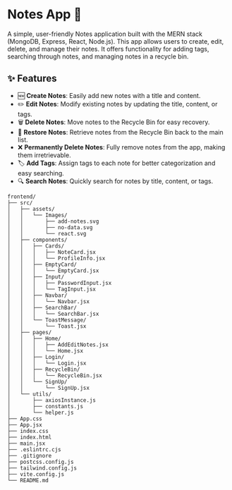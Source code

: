 # Notes App 📝

A simple, user-friendly Notes application built with the MERN stack (MongoDB, Express, React, Node.js). This app allows users to create, edit, delete, and manage their notes. It offers functionality for adding tags, searching through notes, and managing notes in a recycle bin.

## ✨ Features

- 🆕 **Create Notes**: Easily add new notes with a title and content.
- ✏️ **Edit Notes**: Modify existing notes by updating the title, content, or tags.
- 🗑️ **Delete Notes**: Move notes to the Recycle Bin for easy recovery.
- 🔄 **Restore Notes**: Retrieve notes from the Recycle Bin back to the main list.
- ❌ **Permanently Delete Notes**: Fully remove notes from the app, making them irretrievable.
- 🏷️ **Add Tags**: Assign tags to each note for better categorization and easy searching.
- 🔍 **Search Notes**: Quickly search for notes by title, content, or tags.


```
frontend/
├── src/
│   ├── assets/               
│   │   └── Images/
│   │       ├── add-notes.svg
│   │       ├── no-data.svg
│   │       └── react.svg
│   ├── components/           
│   │   ├── Cards/
│   │   │   ├── NoteCard.jsx
│   │   │   └── ProfileInfo.jsx
│   │   ├── EmptyCard/
│   │   │   └── EmptyCard.jsx
│   │   ├── Input/
│   │   │   ├── PasswordInput.jsx
│   │   │   └── TagInput.jsx
│   │   ├── Navbar/
│   │   │   └── Navbar.jsx
│   │   ├── SearchBar/
│   │   │   └── SearchBar.jsx
│   │   └── ToastMessage/
│   │       └── Toast.jsx
│   ├── pages/               
│   │   ├── Home/
│   │   │   ├── AddEditNotes.jsx
│   │   │   └── Home.jsx
│   │   ├── Login/
│   │   │   └── Login.jsx
│   │   ├── RecycleBin/
│   │   │   └── RecycleBin.jsx
│   │   └── SignUp/
│   │       └── SignUp.jsx
│   └── utils/                
│       ├── axiosInstance.js
│       ├── constants.js
│       └── helper.js
├── App.css                  
├── App.jsx                  
├── index.css                 
├── index.html                
├── main.jsx                 
├── .eslintrc.cjs            
├── .gitignore               
├── postcss.config.js        
├── tailwind.config.js        
├── vite.config.js           
└── README.md                 
